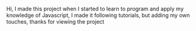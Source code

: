 Hi, I made this project when I started to learn to program and apply my knowledge of Javascript, I made it following tutorials, but adding my own touches, thanks for viewing the project
